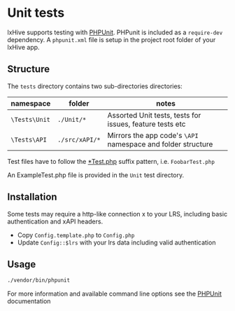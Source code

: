 # Unit tests

lxHive supports testing with [PHPUnit](https://phpunit.de/).
PHPunit is included as a `require-dev` dependency.
A `phpunit.xml` file is setup in the project root folder of your lxHive app.

## Structure

The `tests` directory contains two sub-directories directories:

| namespace     | folder                     | notes |
|---            |---                         |---    |
| `\Tests\Unit` | `./Unit/*`                 | Assorted Unit tests, tests for issues, feature tests etc |
| `\Tests\API`  | `./src/xAPI/*`             | Mirrors the app code's `\API` namespace and folder structure |

Test files have to follow the [*Test.php](https://phpunit.de/manual/current/en/organizing-tests.html#organizing-tests.filesystem) suffix pattern, i.e. `FoobarTest.php`

An ExampleTest.php file is provided in the `Unit` test directory.

## Installation

Some tests may require a http-like connection x to your LRS, including basic authentication and xAPI headers.

* Copy `Config.template.php` to `Config.php`
* Update `Config::$lrs` with your lrs data including valid authentication

## Usage

```bash
./vendor/bin/phpunit
```

For more information and available command line options see the [PHPUnit](https://phpunit.de/manual/current/en/textui.html) documentation
